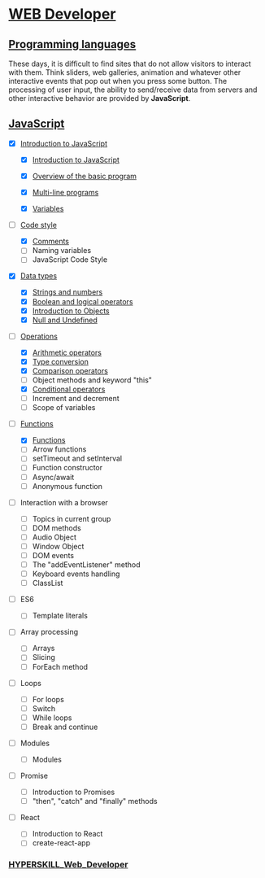 # [WEB Developer](https://github.com/kakanew/HYPERSKILL_Web_Developer)

## [Programming languages](https://github.com/kakanew/HYPERSKILL_Web_Developer/tree/master/PROBLEMS_Frontend/Programming_languages)

These days, it is difficult to find sites that do not allow visitors to interact with them. Think sliders, web galleries, animation and whatever other interactive events that pop out when you press some button. The processing of user input, the ability to send/receive data from servers and other interactive behavior are provided by **JavaScript**.

## [JavaScript](https://github.com/kakanew/HYPERSKILL_Web_Developer/tree/master/PROBLEMS_Frontend/Programming_languages/JavaScript)

- [x] [Introduction to JavaScript](https://github.com/kakanew/HYPERSKILL_Web_Developer/tree/master/PROBLEMS_Frontend/Programming_languages/JavaScript/Introduction_to_JavaScript)
  - [x] [Introduction to JavaScript](https://github.com/kakanew/HYPERSKILL_Web_Developer/tree/master/PROBLEMS_Frontend/Programming_languages/JavaScript/Introduction_to_JavaScript/Introduction_to_JavaScript)
  
  - [x] [Overview of the basic program](https://github.com/kakanew/HYPERSKILL_Web_Developer/tree/master/PROBLEMS_Frontend/Programming_languages/JavaScript/Introduction_to_JavaScript/Overview_of_the_basic_program)
  - [x] [Multi-line programs](https://github.com/kakanew/HYPERSKILL_Web_Developer/tree/master/PROBLEMS_Frontend/Programming_languages/JavaScript/Introduction_to_JavaScript/Multi-line_programs)
  - [x] [Variables](https://github.com/kakanew/HYPERSKILL_Web_Developer/tree/master/PROBLEMS_Frontend/Programming_languages/JavaScript/Introduction_to_JavaScript/Variables)
- [ ] [Code style](https://github.com/kakanew/HYPERSKILL_Web_Developer/tree/master/PROBLEMS_Frontend/Programming_languages/JavaScript/Code_style)
  - [x] [Comments](https://github.com/kakanew/HYPERSKILL_Web_Developer/tree/master/PROBLEMS_Frontend/Programming_languages/JavaScript/Code_style)
  - [ ] Naming variables
  - [ ] JavaScript Code Style
- [x] [Data types](https://github.com/kakanew/HYPERSKILL_Web_Developer/tree/master/PROBLEMS_Frontend/Programming_languages/JavaScript/Data_Types)
  - [x] [Strings and numbers](https://github.com/kakanew/HYPERSKILL_Web_Developer/tree/master/PROBLEMS_Frontend/Programming_languages/JavaScript/Data_Types/Strings_and_numbers)
  - [x] [Boolean and logical operators](https://github.com/kakanew/HYPERSKILL_Web_Developer/tree/master/PROBLEMS_Frontend/Programming_languages/JavaScript/Data_Types/Boolean_and_logical_operators)
  - [x] [Introduction to Objects](https://github.com/kakanew/HYPERSKILL_Web_Developer/tree/master/PROBLEMS_Frontend/Programming_languages/JavaScript/Data_Types/Introduction_to_Objects)
  - [x] [Null and Undefined](https://github.com/kakanew/HYPERSKILL_Web_Developer/tree/master/PROBLEMS_Frontend/Programming_languages/JavaScript/Data_Types/Null_and_Undefined)
- [ ] [Operations](https://github.com/kakanew/HYPERSKILL_Web_Developer/tree/master/PROBLEMS_Frontend/Programming_languages/JavaScript/Operations)
  - [x] [Arithmetic operators](https://github.com/kakanew/HYPERSKILL_Web_Developer/tree/master/PROBLEMS_Frontend/Programming_languages/JavaScript/Operations/Arithmetic_operators)
  - [x] [Type conversion](https://github.com/kakanew/HYPERSKILL_Web_Developer/tree/master/PROBLEMS_Frontend/Programming_languages/JavaScript/Operations/Type_conversion)
  - [x] [Comparison operators](https://github.com/kakanew/HYPERSKILL_Web_Developer/tree/master/PROBLEMS_Frontend/Programming_languages/JavaScript/Operations/Comparison_operators)
  - [ ] Object methods and keyword "this"
  - [x] [Conditional operators](https://github.com/kakanew/HYPERSKILL_Web_Developer/tree/master/PROBLEMS_Frontend/Programming_languages/JavaScript/Operations/Conditional_operators)
  - [ ] Increment and decrement
  - [ ] Scope of variables
- [ ] [Functions](https://github.com/kakanew/HYPERSKILL_Web_Developer/tree/master/PROBLEMS_Frontend/Programming_languages/JavaScript/Functions)
  - [x] [Functions](https://github.com/kakanew/HYPERSKILL_Web_Developer/tree/master/PROBLEMS_Frontend/Programming_languages/JavaScript/Functions/Functions)
  - [ ] Arrow functions
  - [ ] setTimeout and setInterval
  - [ ] Function constructor
  - [ ] Async/await
  - [ ] Anonymous function
- [ ] Interaction with a browser

  - [ ] Topics in current group
  - [ ] DOM methods
  - [ ] Audio Object
  - [ ] Window Object
  - [ ] DOM events
  - [ ] The "addEventListener" method
  - [ ] Keyboard events handling
  - [ ] ClassList
- [ ] ES6
  - [ ] Template literals
- [ ] Array processing
  - [ ] Arrays
  - [ ] Slicing
  - [ ] ForEach method
- [ ] Loops

  - [ ] For loops
  - [ ] Switch
  - [ ] While loops
  - [ ] Break and continue
- [ ] Modules

  - [ ] Modules
- [ ] Promise

  - [ ] Introduction to Promises
  - [ ] "then", "catch" and "finally" methods
- [ ] React

  - [ ] Introduction to React
  - [ ] create-react-app

### [HYPERSKILL_Web_Developer](https://github.com/kakanew/HYPERSKILL_Web_Developer)